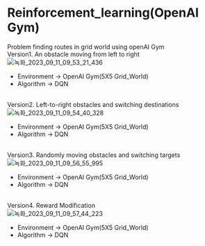 # Reinforcement_learning(OpenAI Gym)
Problem finding routes in grid world using openAI Gym<br/>
Version1. An obstacle moving from left to right <br/>
![녹화_2023_09_11_09_53_21_436](https://github.com/LeeHoWon98/Reinforcement_learning_DQN/assets/98515262/5ac64d1f-3d44-4980-81bb-7fa7725180f6)

* Environment -> OpenAI Gym(5X5 Grid_World)
* Algorithm -> DQN

<br/>Version2. Left-to-right obstacles and switching destinations<br/>
![녹화_2023_09_11_09_54_40_328](https://github.com/LeeHoWon98/Reinforcement_learning_DQN/assets/98515262/69e805c3-662f-46b0-bde6-a5ca7c326b47)

* Environment -> OpenAI Gym(5X5 Grid_World)
* Algorithm -> DQN

<br/>Version3. Randomly moving obstacles and switching targets<br/>
![녹화_2023_09_11_09_56_55_995](https://github.com/LeeHoWon98/Reinforcement_learning_DQN/assets/98515262/d3bd2505-abc1-4fff-83fd-77130fceaebf)

* Environment -> OpenAI Gym(5X5 Grid_World)
* Algorithm -> DQN

<br/>Version4. Reward Modification<br/>
![녹화_2023_09_11_09_57_44_223](https://github.com/LeeHoWon98/Reinforcement_learning_DQN/assets/98515262/ec5b783f-2e12-4b33-bc12-9b02c877e2be)

* Environment -> OpenAI Gym(5X5 Grid_World)
* Algorithm -> DQN
